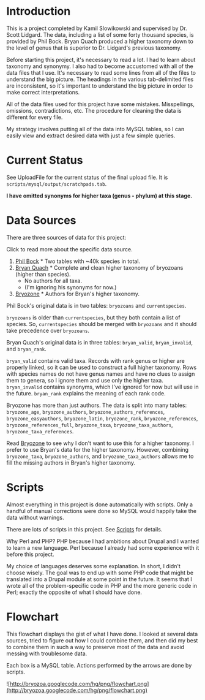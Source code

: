 

# Introduction #
This is a project completed by Kamil Slowikowski and supervised by Dr. Scott
Lidgard. The data, including a list of some forty thousand species, is provided
by Phil Bock. Bryan Quach produced a higher taxonomy down to the level of genus
that is superior to Dr. Lidgard's previous taxonomy.

Before starting this project, it's necessary to read a lot. I had to learn
about taxonomy and synonymy. I also had to become accustomed with all of the
data files that I use. It's necessary to read some lines from all of the files
to understand the big picture. The headings in the various tab-delimited files
are inconsistent, so it's important to understand the big picture in order to
make correct interpretations.

All of the data files used for this project have some mistakes. Misspellings,
omissions, contradictions, etc. The procedure for cleaning the data is different
for every file.

My strategy involves putting all of the data into MySQL tables, so I can easily
view and extract desired data with just a few simple queries.

# Current Status #
See UploadFile for the current status of the final upload file. It is
`scripts/mysql/output/scratchpads.tab`.

**I have omitted synonyms for higher taxa (genus - phylum) at this stage.**

# Data Sources #
There are three sources of data for this project:

Click to read more about the specific data source.

  1. [Phil Bock](PhilBock.md)
    * Two tables with ~40k species in total.
  1. [Bryan Quach](BryanQuach.md)
    * Complete and clean higher taxonomy of bryozoans (higher than species).
      * No authors for all taxa.
      * (I'm ignoring his synonyms for now.)
  1. [Bryozone](Bryozone.md)
    * Authors for Bryan's higher taxonomy.

Phil Bock's original data is in two tables:
`bryozoans` and `currentspecies`.

`bryozoans` is older than `currentspecies`, but they both contain a list of
species. So, `currentspecies` should be merged with `bryozoans` and it should
take precedence over `bryozoans`.

Bryan Quach's original data is in three tables:
`bryan_valid`, `bryan_invalid`, and `bryan_rank`.

`bryan_valid` contains valid taxa. Records with rank genus or higher are
properly linked, so it can be used to construct a full higher taxonomy. Rows
with species names do not have genus names and have no clues to assign them
to genera, so I ignore them and use only the higher taxa. `bryan_invalid`
contains synonyms, which I've ignored for now but will use in the future.
`bryan_rank` explains the meaning of each rank code.

Bryozone has more than just authors. The data is split into many tables:
`bryozone_age`, `bryozone_authors`, `bryozone_authors_references`,
`bryozone_easyauthors`, `bryozone_latin`, `bryozone_rank`,
`bryozone_references`, `bryozone_references_full`, `bryozone_taxa`,
`bryozone_taxa_authors`, `bryozone_taxa_references`.

Read [Bryozone](Bryozone.md) to see why I don't want to use this for a higher taxonomy. I
prefer to use Bryan's data for the higher taxonomy. However, combining
`bryozone_taxa`, `bryozone_authors`, and `bryozone_taxa_authors` allows me to
fill the missing authors in Bryan's higher taxonomy.

# Scripts #
Almost everything in this project is done automatically with scripts. Only a
handful of manual corrections were done so MySQL would happily take the data
without warnings.

There are lots of scripts in this project. See [Scripts](Scripts.md) for details.

Why Perl and PHP?
PHP because I had ambitions about Drupal and I wanted to learn a new language.
Perl because I already had some experience with it before this project.

My choice of languages deserves some explanation. In short, I didn't choose
wisely. The goal was to end up with some PHP code that might be translated into
a Drupal module at some point in the future. It seems that I wrote all of the
problem-specific code in PHP and the more generic code in Perl; exactly the
opposite of what I should have done.

# Flowchart #
This flowchart displays the gist of what I have done. I looked at several data
sources, tried to figure out how I could combine them, and then did my best
to combine them in such a way to preserve most of the data and avoid messing
with troublesome data.

Each box is a MySQL table. Actions performed by the arrows are done by scripts.

![http://bryozoa.googlecode.com/hg/png/flowchart.png](http://bryozoa.googlecode.com/hg/png/flowchart.png)